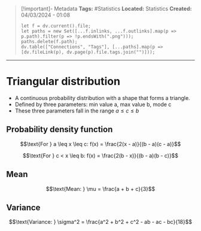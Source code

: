 > [!important]- Metadata
> **Tags:** #Statistics 
> **Located:** Statistics
> **Created:** 04/03/2024 - 01:08
> ```dataviewjs
> let f = dv.current().file;
> let paths = new Set([...f.inlinks, ...f.outlinks].map(p => p.path).filter(p => !p.endsWith(".png")));
> paths.delete(f.path);
> dv.table(["Connections", "Tags"], [...paths].map(p => [dv.fileLink(p), dv.page(p).file.tags.join("")]));
> ```

___
# Triangular distribution
- A continuous probability distribution with a shape that forms a triangle. 
- Defined by three parameters: min value a, max value b, mode c
- These three parameters fall in the range $a\leq{c}\leq{b}$

## Probability density function 
$$\text{For } a \leq x \leq c: f(x) = \frac{2(x - a)}{(b - a)(c - a)}$$


$$\text{For } c < x \leq b: f(x) = \frac{2(b - x)}{(b - a)(b - c)}$$

## Mean 
$$\text{Mean: } \mu = \frac{a + b + c}{3}$$

## Variance 
$$\text{Variance: } \sigma^2 = \frac{a^2 + b^2 + c^2 - ab - ac - bc}{18}$$